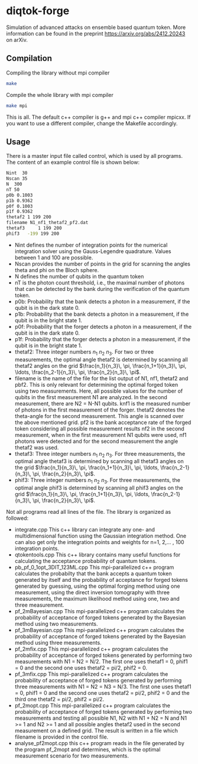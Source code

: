 # diqtok-forge
Simulation of advanced attacks on ensemble based quantum token. More information can be found in the preprint https://arxiv.org/abs/2412.20243 on arXiv.

## Compilation

Compiling the library without mpi compiler

```bash
make
```

Compile the whole library with mpi compiler

```bash
make mpi
```

This is all. The default c++ compiler is g++ and mpi c++ compiler mpicxx. If you want to use a different compiler, change the Makefile accordingly.

## Usage

There is a master input file called control, which is used by all programs. The content of an example control file is shown below:

```bash
Nint  30
Nscan 35
N  300
nT 50
p0b 0.1003
p1b 0.9362
p0f 0.1003
p1f 0.9362
thetaf2 1 199 200
filename N1_nf1_thetaf2_pf2.dat
thetaf3     1 199 200
phif3   -199 199 200
```

* Nint defines the number of integration points for the numerical integration solver using the Gauss-Legendre quadrature. Values between 1 and 100 are possible.
* Nscan provides the number of points in the grid for scanning the angles theta and phi on the Bloch sphere.
* N defines the number of qubits in the quantum token
* nT is the photon count threshold, i.e., the maximal number of photons that can be detected by the bank during the verification of the quantum token.
* p0b: Probability that the bank detects a photon in a measurement, if the qubit is in the dark state 0.
* p1b: Probability that the bank detects a photon in a measurement, if the qubit is in the bright state 1.
* p0f: Probability that the forger detects a photon in a measurement, if the qubit is in the dark state 0.
* p1f: Probability that the forger detects a photon in a measurement, if the qubit is in the bright state 1.
* thetaf2: Three integer numbers $n_1$ $n_2$ $n_3$. For two or three measurements, the optimal angle thetaf2 is determined by scanning all thetaf2 angles on the grid $\frac{n_1}{n_3}\, \pi, \frac{n_1+1}{n_3}\, \pi, \ldots, \frac{n_2-1}{n_3}\, \pi, \frac{n_2}{n_3}\, \pi$.
* filename is the name of the file for the list output of N1, nf1, thetaf2 and pbf2. This is only relevant for determining the optimal forged token using two measurements. Here, all possible values for the number of qubits in the first measurement N1 are analyzed. In the second measurement, there are N2 = N-N1 qubits. knf1 is the measured number of photons in the first measurement of the forger. thetaf2 denotes the theta-angle for the second measurement. This angle is scanned over the above mentioned grid. pf2 is the bank acceptance rate of the forged token considering all possible measurement results nf2 in the second measurement, when in the first measurement N1 qubits were used, nf1 photons were detected and for the second measurement the angle thetaf2 was used.
* thetaf3: Three integer numbers $n_1$ $n_2$ $n_3$. For three measurements, the optimal angle thetaf3 is determined by scanning all thetaf3 angles on the grid $\frac{n_1}{n_3}\, \pi, \frac{n_1+1}{n_3}\, \pi, \ldots, \frac{n_2-1}{n_3}\, \pi, \frac{n_2}{n_3}\, \pi$.
* phif3: Three integer numbers $n_1$ $n_2$ $n_3$. For three measurements, the optimal angle phif3 is determined by scanning all phif3 angles on the grid $\frac{n_1}{n_3}\, \pi, \frac{n_1+1}{n_3}\, \pi, \ldots, \frac{n_2-1}{n_3}\, \pi, \frac{n_2}{n_3}\, \pi$.

Not all programs read all lines of the file. The library is organized as followed:

* integrate.cpp This c++ library can integrate any one- and multidimensional function using the Gaussian integration method. One can also get only the integration points and weights for n=1, 2,... , 100 integration points.
* qtokentools.cpp This c++ library contains many useful functions for calculating the acceptance probability of quantum tokens.
* pb_pf_0_1opt_3DIT_123ML.cpp This mpi-parallelized c++ program calculates the probabilty that the bank accepts a quantum token generated by itself and the probability of acceptance for forged tokens generated by guessing, using the optimal forging method using one measurement, using the direct inversion tomography with three measurements, the maximum likelihood method using one, two and three measurement.
* pf_2mBayesian.cpp This mpi-parallelized c++ program calculates the probability of acceptance of forged tokens generated by the Bayesian method using two measurements.
* pf_3mBayesian.cpp This mpi-parallelized c++ program calculates the probability of acceptance of forged tokens generated by the Bayesian method using three measurements.
* pf_2mfix.cpp This mpi-parallelized c++ program calculates the probability of acceptance of forged tokens generated by performing two measurements with N1 = N2 = N/2. The first one uses thetaf1 = 0, phif1 = 0 and the second one uses thetaf2 = pi/2, phif2 = 0.
* pf_3mfix.cpp This mpi-parallelized c++ program calculates the probability of acceptance of forged tokens generated by performing three measurements with N1 = N2 = N3 = N/3. The first one uses thetaf1 = 0, phif1 = 0 and the second one uses thetaf2 = pi/2, phif2 = 0 and the third one thetaf2 = pi/2, phif2 = pi/2.
* pf_2mopt.cpp This mpi-parallelized c++ program calculates the probability of acceptance of forged tokens generated by performing two measurements and testing all possible N1, N2 with N1 + N2 = N and N1 >= 1 and N2 >= 1 and all possible angles thetaf2 used in the second measurement on a defined grid. The result is written in a file which filename is provided in the control file.
* analyse_pf2mopt.cpp this c++ program reads in the file generated by the program pf_2mopt and determines, which is the optimal measurement scenario for two measurements.